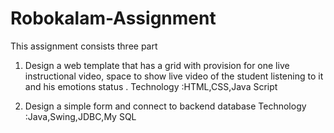 # Robokalam-Assignment
This assignment consists three part
1. Design a web template that has a grid with provision for one live instructional video, space to show live video of the student listening to it and his emotions status .
Technology :HTML,CSS,Java Script

2. Design a simple form and connect to backend database
Technology :Java,Swing,JDBC,My SQL 

